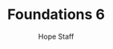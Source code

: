 ---
image: /assets/img/kl/kl_foundations_6.png
title: Foundations 6
number: 6
categories:
  - Meditations
  - Foundations
author: Hope Staff
notes: Foundations 6
embed: >-
  EMBED_GOES_HERE
transcript: >-
  SOME LINES OF TEXT START HERE
---